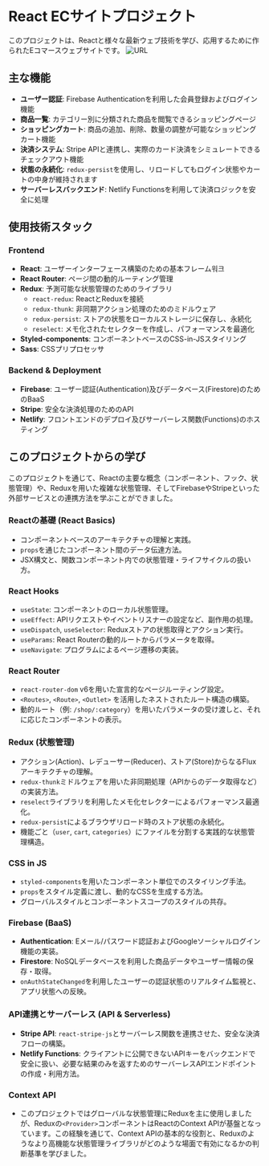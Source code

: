 # React ECサイトプロジェクト

このプロジェクトは、Reactと様々な最新ウェブ技術を学び、応用するために作られたEコマースウェブサイトです。
![URL](https://loquacious-valkyrie-d4fbcc.netlify.app/)
## 主な機能

- **ユーザー認証**: Firebase Authenticationを利用した会員登録およびログイン機能
- **商品一覧**: カテゴリー別に分類された商品を閲覧できるショッピングページ
- **ショッピングカート**: 商品の追加、削除、数量の調整が可能なショッピングカート機能
- **決済システム**: Stripe APIと連携し、実際のカード決済をシミュレートできるチェックアウト機能
- **状態の永続化**: `redux-persist`を使用し、リロードしてもログイン状態やカートの中身が維持されます
- **サーバーレスバックエンド**: Netlify Functionsを利用して決済ロジックを安全に処理

## 使用技術スタック

### Frontend
- **React**: ユーザーインターフェース構築のための基本フレーム워크
- **React Router**: ページ間の動的ルーティング管理
- **Redux**: 予測可能な状態管理のためのライブラリ
  - `react-redux`: ReactとReduxを接続
  - `redux-thunk`: 非同期アクション処理のためのミドルウェア
  - `redux-persist`: ストアの状態をローカルストレージに保存し、永続化
  - `reselect`: メモ化されたセレクターを作成し、パフォーマンスを最適化
- **Styled-components**: コンポーネントベースのCSS-in-JSスタイリング
- **Sass**: CSSプリプロセッサ

### Backend & Deployment
- **Firebase**: ユーザー認証(Authentication)及びデータベース(Firestore)のためのBaaS
- **Stripe**: 安全な決済処理のためのAPI
- **Netlify**: フロントエンドのデプロイ及びサーバーレス関数(Functions)のホスティング

## このプロジェクトからの学び
このプロジェクトを通じて、Reactの主要な概念（コンポーネント、フック、状態管理）や、Reduxを用いた複雑な状態管理、そしてFirebaseやStripeといった外部サービスとの連携方法を学ぶことができました。
### **Reactの基礎 (React Basics)**
-   コンポーネントベースのアーキテクチャの理解と実践。
-   `props`を通じたコンポーネント間のデータ伝達方法。
-   JSX構文と、関数コンポーネント内での状態管理・ライフサイクルの扱い方。

### **React Hooks**
-   `useState`: コンポーネントのローカル状態管理。
-   `useEffect`: APIリクエストやイベントリスナーの設定など、副作用の処理。
-   `useDispatch`, `useSelector`: Reduxストアの状態取得とアクション実行。
-   `useParams`: React Routerの動的ルートからパラメータを取得。
-   `useNavigate`: プログラムによるページ遷移の実装。

### **React Router**
-   `react-router-dom` v6を用いた宣言的なページルーティング設定。
-   `<Routes>`, `<Route>`, `<Outlet>` を活用したネストされたルート構造の構築。
-   動的ルート（例: `/shop/:category`）を用いたパラメータの受け渡しと、それに応じたコンポーネントの表示。

### **Redux (状態管理)**
-   アクション(Action)、レデューサー(Reducer)、ストア(Store)からなるFluxアーキテクチャの理解。
-   `redux-thunk`ミドルウェアを用いた非同期処理（APIからのデータ取得など）の実装方法。
-   `reselect`ライブラリを利用したメモ化セレクターによるパフォーマンス最適化。
-   `redux-persist`によるブラウザリロード時のストア状態の永続化。
-   機能ごと（`user`, `cart`, `categories`）にファイルを分割する実践的な状態管理構造。

### **CSS in JS**
-   `styled-components`を用いたコンポーネント単位でのスタイリング手法。
-   `props`をスタイル定義に渡し、動的なCSSを生成する方法。
-   グローバルスタイルとコンポーネントスコープのスタイルの共存。

### **Firebase (BaaS)**
-   **Authentication**: Eメール/パスワード認証およびGoogleソーシャルログイン機能の実装。
-   **Firestore**: NoSQLデータベースを利用した商品データやユーザー情報の保存・取得。
-   `onAuthStateChanged`を利用したユーザーの認証状態のリアルタイム監視と、アプリ状態への反映。

### **API連携とサーバーレス (API & Serverless)**
-   **Stripe API**: `react-stripe-js`とサーバーレス関数を連携させた、安全な決済フローの構築。
-   **Netlify Functions**: クライアントに公開できないAPIキーをバックエンドで安全に扱い、必要な結果のみを返すためのサーバーレスAPIエンドポイントの作成・利用方法。

### **Context API**
-   このプロジェクトではグローバルな状態管理にReduxを主に使用しましたが、Reduxの`<Provider>`コンポーネントはReactのContext APIが基盤となっています。この経験を通じて、Context APIの基本的な役割と、Reduxのようなより高機能な状態管理ライブラリがどのような場面で有効になるかの判断基準を学びました。
